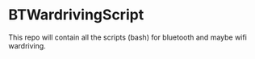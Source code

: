 # BTWardrivingScript
This repo will contain all the scripts (bash) for bluetooth and maybe wifi wardriving. 
